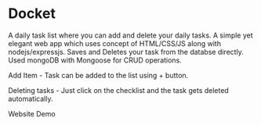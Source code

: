 # Docket
A daily task list where you can add and delete your daily tasks.
A simple yet elegant web app which uses concept of HTML/CSS/JS along with nodejs/expressjs.
Saves and Deletes your task from the databse directly.
Used mongoDB with Mongoose for CRUD operations.

Add Item - Task can be added to the list using + button.

Deleting tasks - Just click on the checklist and the task gets deleted automatically. 

Website Demo 


